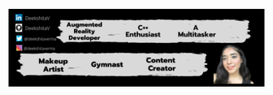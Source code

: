 ![HEADER](https://github.com/DeekshitaV/DeekshitaV/blob/main/Yellow%20and%20Black%20Global%20Response%20Engineer%20LinkedIn%20Banner.png)

<!--
**DeekshitaV/DeekshitaV** is a ✨ _special_ ✨ repository because its `README.md` (this file) appears on your GitHub profile.

Here are some ideas to get you started:

- 🔭 I’m currently working on ...
- 🌱 I’m currently learning ...
- 👯 I’m looking to collaborate on ...
- 🤔 I’m looking for help with ...
- 💬 Ask me about ...
- 📫 How to reach me: ...
- 😄 Pronouns: ...
- ⚡ Fun fact: ...
-->
